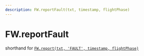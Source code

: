 ```yaml
---
description: FW.reportFault(txt, timestamp, flightPhase)
---
```


# FW.reportFault

shorthand for [`FW.report(txt, 'FAULT', timestamp, flightPhase)`](fw.report.md)
